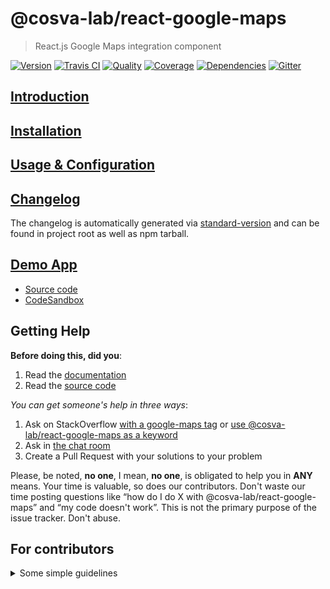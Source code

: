 # @cosva-lab/react-google-maps
> React.js Google Maps integration component

[![Version][npm-image]][npm-url] [![Travis CI][travis-image]][travis-url] [![Quality][codeclimate-image]][codeclimate-url] [![Coverage][codeclimate-coverage-image]][codeclimate-coverage-url] [![Dependencies][gemnasium-image]][gemnasium-url] [![Gitter][gitter-image]][gitter-url]


## [Introduction](https://tomchentw.github.io/@cosva-lab/react-google-maps/#introduction)


## [Installation](https://tomchentw.github.io/@cosva-lab/react-google-maps/#installation)


## [Usage & Configuration](https://tomchentw.github.io/@cosva-lab/react-google-maps/#usage--configuration)


## [Changelog][changelog-url]

The changelog is automatically generated via [standard-version][standard-version] and can be found in project root as well as npm tarball.


## [Demo App][demo-app-url]

* [Source code][demo-app-source]
* [CodeSandbox](https://codesandbox.io/s/2xyw6n4o9y)

## Getting Help

**Before doing this, did you**:

1. Read the [documentation](https://tomchentw.github.io/@cosva-lab/react-google-maps)
2. Read the [source code](https://github.com/@cosva-lab/react-google-maps)


_You can get someone's help in three ways_:

1. Ask on StackOverflow [with a google-maps tag](https://stackoverflow.com/questions/tagged/google-maps?sort=votes&pageSize=50) or [use @cosva-lab/react-google-maps as a keyword](https://stackoverflow.com/search?q=@cosva-lab/react-google-maps)
2. Ask in [the chat room][gitter-url]
3. Create a Pull Request with your solutions to your problem

Please, be noted, **no one**, I mean, **no one**, is obligated to help you in **ANY** means. Your time is valuable, so does our contributors. Don't waste our time posting questions like “how do I do X with @cosva-lab/react-google-maps” and “my code doesn't work”. This is not the primary purpose of the issue tracker. Don't abuse.


## For contributors

<details>
  <summary>Some simple guidelines</summary>

* **Don't** manually modify `lib` folder. They're generated during `yarn release` process
* Follow [conventional-commits-specification][conventional-commits-specification]
* [standard-version][standard-version]
* Auto generated: `src/macros` -> `src/components` -> `lib/components`
* Other components are manually maintained
* Use `yarn` and keep `yarn.lock` updated in PR
* Discuss! Discuss! Discuss!

</details>


[npm-image]: https://img.shields.io/npm/v/@cosva-lab/react-google-maps.svg?style=flat-square
[npm-url]: https://www.npmjs.org/package/@cosva-lab/react-google-maps

[travis-image]: https://img.shields.io/travis/@cosva-lab/react-google-maps.svg?style=flat-square
[travis-url]: https://travis-ci.org/@cosva-lab/react-google-maps
[codeclimate-image]: https://img.shields.io/codeclimate/github/@cosva-lab/react-google-maps.svg?style=flat-square
[codeclimate-url]: https://codeclimate.com/github/@cosva-lab/react-google-maps
[codeclimate-coverage-image]: https://img.shields.io/codeclimate/coverage/github/@cosva-lab/react-google-maps.svg?style=flat-square
[codeclimate-coverage-url]: https://codeclimate.com/github/@cosva-lab/react-google-maps
[gemnasium-image]: https://img.shields.io/gemnasium/@cosva-lab/react-google-maps.svg?style=flat-square
[gemnasium-url]: https://gemnasium.com/@cosva-lab/react-google-maps
[gitter-image]: https://badges.gitter.im/Join%20Chat.svg
[gitter-url]: https://gitter.im/@cosva-lab/react-google-maps?utm_source=badge&utm_medium=badge&utm_campaign=pr-badge&utm_content=badge

[changelog-url]: https://github.com/@cosva-lab/react-google-maps/blob/master/CHANGELOG.md
[demo-app-url]: https://tomchentw.github.io/#/demos/@cosva-lab/react-google-maps
[demo-app-source]: https://github.com/tomchentw/tomchentw.github.io/blob/master/src/Pages/Demos/ReactGoogleMaps.jsx

[standard-version]: https://github.com/conventional-changelog/standard-version
[conventional-commits-specification]: https://conventionalcommits.org/
